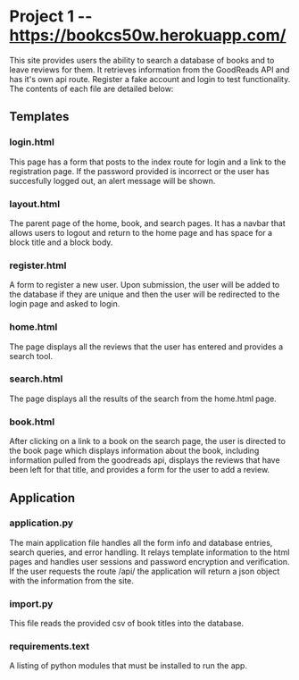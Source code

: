 # Project 1 -- https://bookcs50w.herokuapp.com/

This site provides users the ability to search a database of books and to leave reviews for them. It retrieves information from the GoodReads API and has it's own api route. Register a fake account and login to test functionality. The contents of each file are detailed below: 

## Templates

### login.html
This page has a form that posts to the index route for login and a link to the registration page. If the password provided is incorrect or the user has succesfully logged out, an alert message will be shown.

### layout.html
The parent page of the home, book, and search pages. It has a navbar that allows users to logout and return to the home page and has space for a block title and a block body.

### register.html
A form to register a new user. Upon submission, the user will be added to the database if they are unique and then the user will be redirected to the login page and asked to login.

### home.html
The page displays all the reviews that the user has entered and provides a search tool.

### search.html
The page displays all the results of the search from the home.html page.

### book.html
After clicking on a link to a book on the search page, the user is directed to the book page which displays information about the book, including information pulled from the goodreads api, displays the reviews that have been left for that title, and provides a form for the user to add a review. 

## Application

### application.py
The main application file handles all the form info and database entries, search queries, and error handling. It relays template information to the html pages and handles user sessions and password encryption and verification. If the user requests the route /api/<isbn> the application will return a json object with the information from the site.

### import.py
This file reads the provided csv of book titles into the database.

### requirements.text
A listing of python modules that must be installed to run the app.
